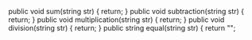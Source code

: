 public void sum(string str)
 {
 return;
 }
 public void subtraction(string str)
 {
 return;
 }
 public void multiplication(string str)
 {
 return;
 }
 public void division(string str)
 {
 return;
 }
public string equal(string str)
 {
 return "";
